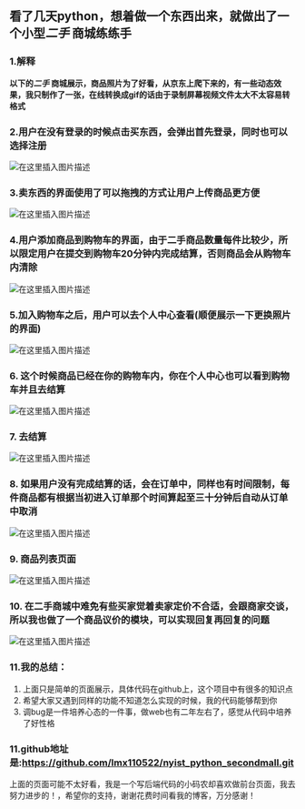 ## 看了几天python，想着做一个东西出来，就做出了一个小型*二手* 商城练练手
### 1.解释 
**以下的*二手* 商城展示，商品照片为了好看，从京东上爬下来的，有一些动态效果，我只制作了一张，在线转换成gif的话由于录制屏幕视频文件太大不太容易转格式**

### 2.用户在没有登录的时候点击买东西，会弹出首先登录，同时也可以选择注册
![在这里插入图片描述](https://img-blog.csdnimg.cn/20181110202812635.png?x-oss-process=image/watermark,type_ZmFuZ3poZW5naGVpdGk,shadow_10,text_aHR0cHM6Ly9ibG9nLmNzZG4ubmV0L292ZXIxMTA1MjI=,size_16,color_FFFFFF,t_70)
### 3.卖东西的界面使用了可以拖拽的方式让用户上传商品更方便
![在这里插入图片描述](https://img-blog.csdnimg.cn/20181110202928861.png?x-oss-process=image/watermark,type_ZmFuZ3poZW5naGVpdGk,shadow_10,text_aHR0cHM6Ly9ibG9nLmNzZG4ubmV0L292ZXIxMTA1MjI=,size_16,color_FFFFFF,t_70)
### 4.用户添加商品到购物车的界面，由于二手商品数量每件比较少，所以限定用户在提交到购物车20分钟内完成结算，否则商品会从购物车内清除
![在这里插入图片描述](https://img-blog.csdnimg.cn/20181110203102771.gif)
### 5.加入购物车之后，用户可以去个人中心查看(顺便展示一下更换照片的界面)
![在这里插入图片描述](https://img-blog.csdnimg.cn/20181110203547493.png?x-oss-process=image/watermark,type_ZmFuZ3poZW5naGVpdGk,shadow_10,text_aHR0cHM6Ly9ibG9nLmNzZG4ubmV0L292ZXIxMTA1MjI=,size_16,color_FFFFFF,t_70)
### 6. 这个时候商品已经在你的购物车内，你在个人中心也可以看到购物车并且去结算

![在这里插入图片描述](https://img-blog.csdnimg.cn/20181110203756381.png?x-oss-process=image/watermark,type_ZmFuZ3poZW5naGVpdGk,shadow_10,text_aHR0cHM6Ly9ibG9nLmNzZG4ubmV0L292ZXIxMTA1MjI=,size_16,color_FFFFFF,t_70)
### 7. 去结算
![在这里插入图片描述](https://img-blog.csdnimg.cn/20181110203830590.png?x-oss-process=image/watermark,type_ZmFuZ3poZW5naGVpdGk,shadow_10,text_aHR0cHM6Ly9ibG9nLmNzZG4ubmV0L292ZXIxMTA1MjI=,size_16,color_FFFFFF,t_70)
### 8. 如果用户没有完成结算的话，会在订单中，同样也有时间限制，每件商品都有根据当初进入订单那个时间算起至三十分钟后自动从订单中取消
![在这里插入图片描述](https://img-blog.csdnimg.cn/20181110204036928.png?x-oss-process=image/watermark,type_ZmFuZ3poZW5naGVpdGk,shadow_10,text_aHR0cHM6Ly9ibG9nLmNzZG4ubmV0L292ZXIxMTA1MjI=,size_16,color_FFFFFF,t_70)
### 9. 商品列表页面
![在这里插入图片描述](https://img-blog.csdnimg.cn/20181110204127316.png?x-oss-process=image/watermark,type_ZmFuZ3poZW5naGVpdGk,shadow_10,text_aHR0cHM6Ly9ibG9nLmNzZG4ubmV0L292ZXIxMTA1MjI=,size_16,color_FFFFFF,t_70)
### 10. 在二手商城中难免有些买家觉着卖家定价不合适，会跟商家交谈，所以我也做了一个商品议价的模块，可以实现回复再回复的问题
![在这里插入图片描述](https://img-blog.csdnimg.cn/20181110204419137.png?x-oss-process=image/watermark,type_ZmFuZ3poZW5naGVpdGk,shadow_10,text_aHR0cHM6Ly9ibG9nLmNzZG4ubmV0L292ZXIxMTA1MjI=,size_16,color_FFFFFF,t_70)

### 11.我的总结：

 1. 上面只是简单的页面展示，具体代码在github上，这个项目中有很多的知识点
 2. 希望大家又遇到同样的功能不知道怎么实现的时候，我的代码能够帮到你
 3. 调bug是一件培养心态的一件事，做web也有二年左右了，感觉从代码中培养了好性格

### 11.github地址是:https://github.com/lmx110522/nyist_python_secondmall.git
上面的页面可能不太好看，我是一个写后端代码的小码农却喜欢做前台页面，我去努力进步的！，希望你的支持，谢谢花费时间看我的博客，万分感谢！

